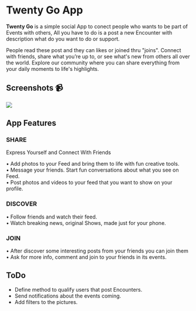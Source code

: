 # **Twenty Go App**

**Twenty Go** is a simple social App to conect people who wants to be part of Events with others,
All you have to do is a post a new Encounter with description what do you want to do or support.

People read these post and they can likes or joined thru "joins".
Connect with friends, share what you’re up to, or see what's new from others all over the world. 
Explore our community where you can share everything from your daily moments to life's highlights.

## Screenshots 📹
![](media/TwentyGo.png)

## App Features

### **SHARE**
Express Yourself and Connect With Friends</BR>

• Add photos to your Feed and bring them to life with fun creative tools.</BR>
• Message your friends. Start fun conversations about what you see on Feed.</BR>
• Post photos and videos to your feed that you want to show on your profile.

### **DISCOVER**
• Follow friends and watch their feed.</BR>
• Watch breaking news, original Shows, made just for your phone.

### **JOIN**
• After discover some interesting posts from your friends you can join them</BR>
• Ask for more info, comment and join to your friends in its events.




## ToDo
- Define method to qualify users that post Encounters.
- Send notifications about the events coming.
- Add filters to the pictures.
